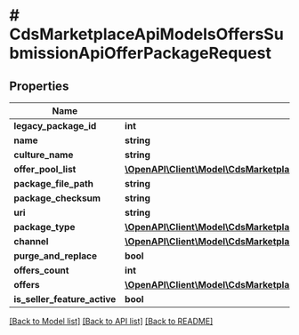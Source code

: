 # # CdsMarketplaceApiModelsOffersSubmissionApiOfferPackageRequest

## Properties

Name | Type | Description | Notes
------------ | ------------- | ------------- | -------------
**legacy_package_id** | **int** |  | [optional]
**name** | **string** |  | [optional]
**culture_name** | **string** |  | [optional]
**offer_pool_list** | [**\OpenAPI\Client\Model\CdsMarketplaceApiModelsOffersSubmissionApiPublicationPool[]**](CdsMarketplaceApiModelsOffersSubmissionApiPublicationPool.md) |  | [optional]
**package_file_path** | **string** |  | [optional]
**package_checksum** | **string** |  | [optional]
**uri** | **string** |  | [optional]
**package_type** | [**\OpenAPI\Client\Model\CdsMarketplaceApiModelsOffersSubmissionApiPackageType**](CdsMarketplaceApiModelsOffersSubmissionApiPackageType.md) |  | [optional]
**channel** | [**\OpenAPI\Client\Model\CdsMarketplaceApiModelsOffersSubmissionApiPackageChannel**](CdsMarketplaceApiModelsOffersSubmissionApiPackageChannel.md) |  | [optional]
**purge_and_replace** | **bool** |  | [optional]
**offers_count** | **int** |  | [optional]
**offers** | [**\OpenAPI\Client\Model\CdsMarketplaceApiModelsOffersSubmissionApiOfferSubmission[]**](CdsMarketplaceApiModelsOffersSubmissionApiOfferSubmission.md) |  | [optional]
**is_seller_feature_active** | **bool** |  | [optional]

[[Back to Model list]](../../README.md#models) [[Back to API list]](../../README.md#endpoints) [[Back to README]](../../README.md)
